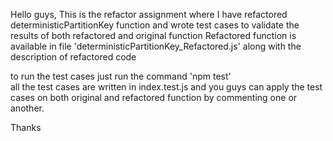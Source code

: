Hello guys,
This is the refactor assignment where I have refactored deterministicPartitionKey function and wrote test cases to validate the results of both refactored and original function
Refactored function is available in file 'deterministicPartitionKey_Refactored.js' along with the description of refactored code

to run the test cases just run the command 'npm test'  
all the test cases are written in index.test.js and you guys can apply the test cases on both original and refactored function by commenting one or another.

Thanks
